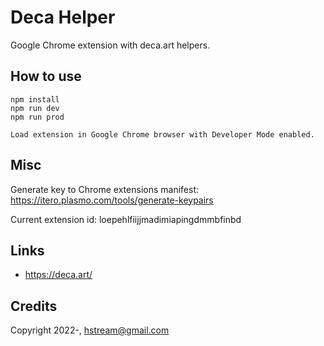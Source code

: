 # Deca Helper

Google Chrome extension with deca.art helpers.

## How to use

```
npm install
npm run dev
npm run prod

Load extension in Google Chrome browser with Developer Mode enabled.
```

## Misc

Generate key to Chrome extensions manifest: https://itero.plasmo.com/tools/generate-keypairs

Current extension id: loepehlfiijjmadimiapingdmmbfinbd

## Links

- https://deca.art/

## Credits

Copyright 2022-, hstream@gmail.com

